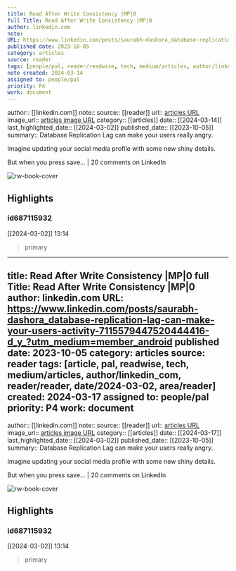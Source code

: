 ```yaml
---
title: Read After Write Consistency |MP|0
full Title: Read After Write Consistency |MP|0
author: linkedin.com
note: 
URL: https://www.linkedin.com/posts/saurabh-dashora_database-replication-lag-can-make-your-users-activity-7115579447520444416-d_y_?utm_medium=member_android
published date: 2023-10-05
category: articles
source: reader
tags: [people/pal, reader/readwise, tech, medium/articles, author/linkedin_com, reader/reader, date/2024-03-02, area/reader]
note created: 2024-03-14
assigned to: people/pal
priority: P4
work: document
---
```

author:: [[linkedin.com]]
note:: 
source:: [[reader]]
url:: [articles URL](https://www.linkedin.com/posts/saurabh-dashora_database-replication-lag-can-make-your-users-activity-7115579447520444416-d_y_?utm_medium=member_android)
image_url:: [articles image URL](https://media.licdn.com/dms/image/D4D22AQGnWo9-6TCmwg/feedshare-shrink_2048_1536/0/1696486335489?e=2147483647&v=beta&t=ydGoUP6rWNZWGMtUCM5dku1kJB2UVl7Sg6ntEznpZtI)
category:: [[articles]]
date:: [[2024-03-14]]
last_highlighted_date:: [[2024-03-02]]
published_date:: [[2023-10-05]]
summary:: Database Replication Lag can make your users really angry.

Imagine updating your social media profile with some new shiny details.

But when you press save… | 20 comments on LinkedIn

![rw-book-cover](https://media.licdn.com/dms/image/D4D22AQGnWo9-6TCmwg/feedshare-shrink_2048_1536/0/1696486335489?e=2147483647&v=beta&t=ydGoUP6rWNZWGMtUCM5dku1kJB2UVl7Sg6ntEznpZtI)

## Highlights
### id687115932
[[2024-03-02]] 13:14
> primary


---
title: Read After Write Consistency |MP|0
full Title: Read After Write Consistency |MP|0
author: linkedin.com
URL: https://www.linkedin.com/posts/saurabh-dashora_database-replication-lag-can-make-your-users-activity-7115579447520444416-d_y_?utm_medium=member_android
published date: 2023-10-05
category: articles
source: reader
tags: [article, pal, readwise, tech, medium/articles, author/linkedin_com, reader/reader, date/2024-03-02, area/reader]
created: 2024-03-17
assigned to: people/pal
priority: P4
work: document
---
author:: [[linkedin.com]]
note:: 
source:: [[reader]]
url:: [articles URL](https://www.linkedin.com/posts/saurabh-dashora_database-replication-lag-can-make-your-users-activity-7115579447520444416-d_y_?utm_medium=member_android)
image_url:: [articles image URL](https://media.licdn.com/dms/image/D4D22AQGnWo9-6TCmwg/feedshare-shrink_2048_1536/0/1696486335489?e=2147483647&v=beta&t=ydGoUP6rWNZWGMtUCM5dku1kJB2UVl7Sg6ntEznpZtI)
category:: [[articles]]
date:: [[2024-03-17]]
last_highlighted_date:: [[2024-03-02]]
published_date:: [[2023-10-05]]
summary:: Database Replication Lag can make your users really angry.

Imagine updating your social media profile with some new shiny details.

But when you press save… | 20 comments on LinkedIn

![rw-book-cover](https://media.licdn.com/dms/image/D4D22AQGnWo9-6TCmwg/feedshare-shrink_2048_1536/0/1696486335489?e=2147483647&v=beta&t=ydGoUP6rWNZWGMtUCM5dku1kJB2UVl7Sg6ntEznpZtI)

## Highlights
### id687115932
[[2024-03-02]] 13:14
> primary


